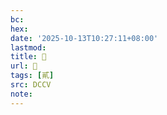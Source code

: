 ```yaml
---
bc:
hex:
date: '2025-10-13T10:27:11+08:00'
lastmod:
title: 􁷍
url: 􁷍
tags: [貳]
src: DCCV
note:
---
```

